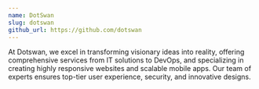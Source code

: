 ```yaml
---
name: DotSwan
slug: dotswan
github_url: https://github.com/dotswan
---
```


At Dotswan, we excel in transforming visionary ideas into reality,
offering comprehensive services from IT solutions to DevOps,
and specializing in creating highly responsive websites and scalable mobile apps.
Our team of experts ensures top-tier user experience, security, and innovative designs.
